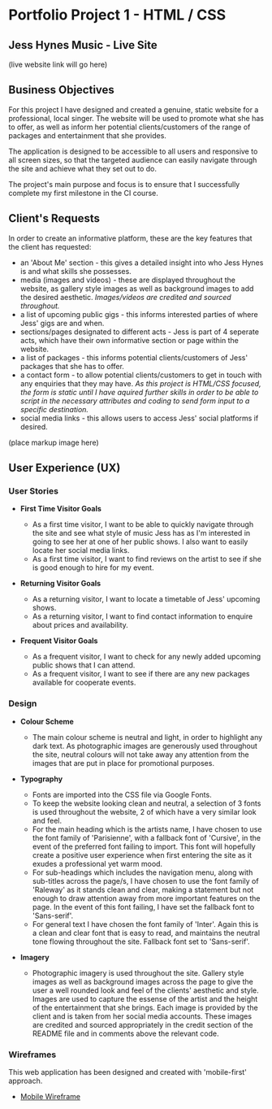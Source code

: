 # Portfolio Project 1 - HTML / CSS
## **Jess Hynes Music - Live Site**
(live website link will go here)

## **Business Objectives**

For this project I have designed and created a genuine, static website for a professional, local singer. The website will be used to promote what she has to offer, as well as inform her potential clients/customers of the range of packages and entertainment that she provides.

The application is designed to be accessible to all users and responsive to all screen sizes, so that the targeted audience can easily navigate through the site and achieve what they set out to do.

The project's main purpose and focus is to ensure that I successfully complete my first milestone in the CI course.

## Client's Requests

In order to create an informative platform, these are the key features that the client has requested:
- an 'About Me' section - this gives a detailed insight into who Jess Hynes is and what skills she possesses.
- media (images and videos) - these are displayed throughout the website, as gallery style images as well as background images to add the desired aesthetic. *Images/videos are credited and sourced throughout.*
- a list of upcoming public gigs - this informs interested parties of where Jess' gigs are and when.
- sections/pages designated to different acts - Jess is part of 4 seperate acts, which have their own informative section or page within the website.
- a list of packages - this informs potential clients/customers of Jess' packages that she has to offer.
- a contact form - to allow potential clients/customers to get in touch with any enquiries that they may have. *As this project is HTML/CSS focused, the form is static until I have aquired further skills in order to be able to script in the necessary attributes and coding to send form input to a specific destination.*
- social media links - this allows users to access Jess' social platforms if desired.

(place markup image here)

## **User Experience (UX)**
### User Stories
- **First Time Visitor Goals**
  - As a first time visitor, I want to be able to quickly navigate through the site and see what style of music Jess has as I'm interested in going to see her at one of her public shows. I also want to easily locate her social media links.
  - As a first time visitor, I want to find reviews on the artist to see if she is good enough to hire for my event.

- **Returning Visitor Goals**
  - As a returning visitor, I want to locate a timetable of Jess' upcoming shows.
  - As a returning visitor, I want to find contact information to enquire about prices and availability.

- **Frequent Visitor Goals**
  - As a frequent visitor, I want to check for any newly added upcoming public shows that I can attend.
  - As a frequent visitor, I want to see if there are any new packages available for cooperate events.

### Design
- **Colour Scheme**
  
  - The main colour scheme is neutral and light, in order to highlight any dark text. As photographic images are generously used throughout the site, neutral colours will not take away any attention from the images that are put in place for promotional purposes.
  
- **Typography**

  - Fonts are imported into the CSS file via Google Fonts.
  - To keep the website looking clean and neutral, a selection of 3 fonts is used throughout the website, 2 of which have a very similar look and feel.
  - For the main heading which is the artists name, I have chosen to use the font family of 'Parisienne', with a fallback font of 'Cursive', in the event of the preferred font failing to import. This font will hopefully create a positive user experience when first entering the site as it exudes a professional yet warm mood.
  - For sub-headings which includes the navigation menu, along with sub-titles across the page/s, I have chosen to use the font family of 'Raleway' as it stands clean and clear, making a statement but not enough to draw attention away from more important features on the page. In the event of this font failing, I have set the fallback font to 'Sans-serif'.
  - For general text I have chosen the font family of 'Inter'. Again this is a clean and clear font that is easy to read, and maintains the neutral tone flowing throughout the site. Fallback font set to 'Sans-serif'.

- **Imagery**

  - Photographic imagery is used throughout the site. Gallery style images as well as background images across the page to give the user a well rounded look and feel of the clients' aesthetic and style. Images are used to capture the essense of the artist and the height of the entertainment that she brings.
  Each image is provided by the client and is taken from her social media accounts. These images are credited and sourced appropriately in the credit section of the README file and in comments above the relevant code.

### Wireframes
This web application has been designed and created with 'mobile-first' approach.

- [Mobile Wireframe](webframe.md)

